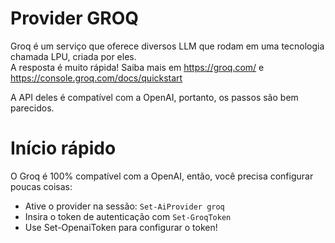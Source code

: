 ﻿# Provider GROQ

Groq é um serviço que oferece diversos LLM que rodam em uma tecnologia chamada LPU, criada por eles.  
A resposta é muito rápida!
Saiba mais em https://groq.com/  e https://console.groq.com/docs/quickstart  

A API deles é compatível com a OpenAI, portanto, os passos são bem parecidos.

# Início rápido  

O Groq é 100% compatível com a OpenAI, então, você precisa configurar poucas coisas:

* Ative o provider na sessão: `Set-AiProvider groq`
* Insira o token de autenticação com `Set-GroqToken` 
* Use Set-OpenaiToken para configurar o token!